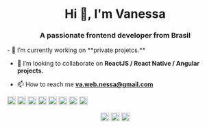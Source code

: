 <h1 align="center">Hi 👋, I'm Vanessa</h1>
<h3 align="center">A passionate frontend developer from Brasil</h3>
- 🔭 I’m currently working on **private projetcs.**

- 👯 I’m looking to collaborate on **ReactJS / React Native / Angular projects.**

- 📫 How to reach me **va.web.nessa@gmail.com**

<p align="left"><img src="https://konpa.github.io/devicon/devicon.git/icons/react/react-original-wordmark.svg" alt="react" width="20" height="20"/> <img src="https://konpa.github.io/devicon/devicon.git/icons/angularjs/angularjs-original.svg" alt="angularjs" width="20" height="20"/> <img src="https://konpa.github.io/devicon/devicon.git/icons/bootstrap/bootstrap-plain.svg" alt="bootstrap" width="20" height="20"/> <img src="https://konpa.github.io/devicon/devicon.git/icons/css3/css3-original-wordmark.svg" alt="css3" width="20" height="20"/> <img src="https://konpa.github.io/devicon/devicon.git/icons/html5/html5-original-wordmark.svg" alt="html5" width="20" height="20"/> <img src="https://konpa.github.io/devicon/devicon.git/icons/javascript/javascript-original.svg" alt="javascript" width="20" height="20"/> <img src="https://konpa.github.io/devicon/devicon.git/icons/typescript/typescript-original.svg" alt="typescript" width="20" height="20"/> <img src="https://konpa.github.io/devicon/devicon.git/icons/sass/sass-original.svg" alt="sass" width="20" height="20"/></p><p align="center">
<a href="https://dev.to/sanvouza" target="blank"><img align="center" src="https://cdn.jsdelivr.net/npm/simple-icons@3.0.1/icons/dev-dot-to.svg" alt="sanvouza" height="20" width="20" /></a>
<a href="https://twitter.com/sanvouza" target="blank"><img align="center" src="https://cdn.jsdelivr.net/npm/simple-icons@3.0.1/icons/twitter.svg" alt="sanvouza" height="20" width="20" /></a>
<a href="https://linkedin.com/in/sanvouza" target="blank"><img align="center" src="https://cdn.jsdelivr.net/npm/simple-icons@3.0.1/icons/linkedin.svg" alt="sanvouza" height="20" width="20" /></a>
</p>